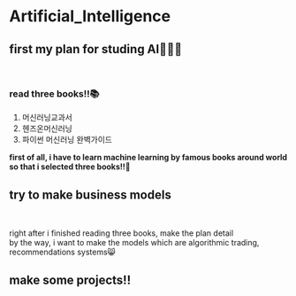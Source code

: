 # Artificial_Intelligence

## first my plan for studing AI👨🏻‍💻
<br>

### read three books!!📚
<ol>
  <li>머신러닝교과서</li>
  <li>헨즈온머신러닝</li>
  <li>파이썬 머신러닝 완벽가이드</li>
</ol>

<p>
<b>first of all, i have to learn machine learning by famous books around world so that i selected three books!!📖</b>
</p>


## try to make business models
<br>

right after i finished reading three books, make the plan detail<br>
by the way, i want to make the models which are algorithmic trading, recommendations systems😸

## make some projects!!
